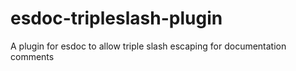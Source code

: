 # esdoc-tripleslash-plugin
A plugin for esdoc to allow triple slash escaping for documentation comments 

